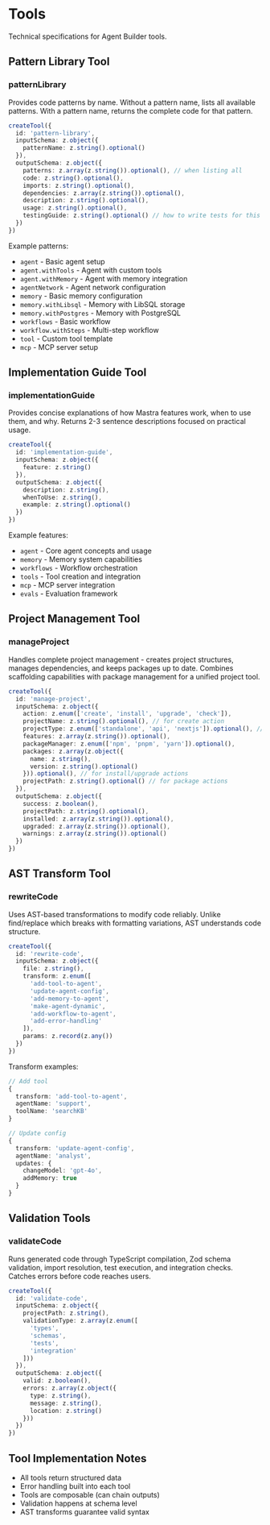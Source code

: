 # Tools

Technical specifications for Agent Builder tools.

## Pattern Library Tool

### patternLibrary

Provides code patterns by name. Without a pattern name, lists all available patterns. With a pattern name, returns the complete code for that pattern.

```typescript
createTool({
  id: 'pattern-library',
  inputSchema: z.object({
    patternName: z.string().optional()
  }),
  outputSchema: z.object({
    patterns: z.array(z.string()).optional(), // when listing all
    code: z.string().optional(),
    imports: z.string().optional(),
    dependencies: z.array(z.string()).optional(),
    description: z.string().optional(),
    usage: z.string().optional(),
    testingGuide: z.string().optional() // how to write tests for this pattern
  })
})
```

Example patterns:
- `agent` - Basic agent setup
- `agent.withTools` - Agent with custom tools
- `agent.withMemory` - Agent with memory integration
- `agentNetwork` - Agent network configuration
- `memory` - Basic memory configuration
- `memory.withLibsql` - Memory with LibSQL storage
- `memory.withPostgres` - Memory with PostgreSQL
- `workflows` - Basic workflow
- `workflow.withSteps` - Multi-step workflow
- `tool` - Custom tool template
- `mcp` - MCP server setup

## Implementation Guide Tool

### implementationGuide

Provides concise explanations of how Mastra features work, when to use them, and why. Returns 2-3 sentence descriptions focused on practical usage.

```typescript
createTool({
  id: 'implementation-guide',
  inputSchema: z.object({
    feature: z.string()
  }),
  outputSchema: z.object({
    description: z.string(),
    whenToUse: z.string(),
    example: z.string().optional()
  })
})
```

Example features:
- `agent` - Core agent concepts and usage
- `memory` - Memory system capabilities
- `workflows` - Workflow orchestration
- `tools` - Tool creation and integration
- `mcp` - MCP server integration
- `evals` - Evaluation framework

## Project Management Tool

### manageProject

Handles complete project management - creates project structures, manages dependencies, and keeps packages up to date. Combines scaffolding capabilities with package management for a unified project tool.

```typescript
createTool({
  id: 'manage-project',
  inputSchema: z.object({
    action: z.enum(['create', 'install', 'upgrade', 'check']),
    projectName: z.string().optional(), // for create action
    projectType: z.enum(['standalone', 'api', 'nextjs']).optional(), // for create
    features: z.array(z.string()).optional(),
    packageManager: z.enum(['npm', 'pnpm', 'yarn']).optional(),
    packages: z.array(z.object({
      name: z.string(),
      version: z.string().optional()
    })).optional(), // for install/upgrade actions
    projectPath: z.string().optional() // for package actions
  }),
  outputSchema: z.object({
    success: z.boolean(),
    projectPath: z.string().optional(),
    installed: z.array(z.string()).optional(),
    upgraded: z.array(z.string()).optional(),
    warnings: z.array(z.string()).optional()
  })
})
```

## AST Transform Tool

### rewriteCode

Uses AST-based transformations to modify code reliably. Unlike find/replace which breaks with formatting variations, AST understands code structure.

```typescript
createTool({
  id: 'rewrite-code',
  inputSchema: z.object({
    file: z.string(),
    transform: z.enum([
      'add-tool-to-agent',
      'update-agent-config',
      'add-memory-to-agent',
      'make-agent-dynamic',
      'add-workflow-to-agent',
      'add-error-handling'
    ]),
    params: z.record(z.any())
  })
})
```

Transform examples:

```typescript
// Add tool
{
  transform: 'add-tool-to-agent',
  agentName: 'support',
  toolName: 'searchKB'
}

// Update config
{
  transform: 'update-agent-config',
  agentName: 'analyst',
  updates: {
    changeModel: 'gpt-4o',
    addMemory: true
  }
}
```

## Validation Tools

### validateCode

Runs generated code through TypeScript compilation, Zod schema validation, import resolution, test execution, and integration checks. Catches errors before code reaches users.

```typescript
createTool({
  id: 'validate-code',
  inputSchema: z.object({
    projectPath: z.string(),
    validationType: z.array(z.enum([
      'types',
      'schemas', 
      'tests',
      'integration'
    ]))
  }),
  outputSchema: z.object({
    valid: z.boolean(),
    errors: z.array(z.object({
      type: z.string(),
      message: z.string(),
      location: z.string()
    }))
  })
})
```


## Tool Implementation Notes

- All tools return structured data
- Error handling built into each tool
- Tools are composable (can chain outputs)
- Validation happens at schema level
- AST transforms guarantee valid syntax